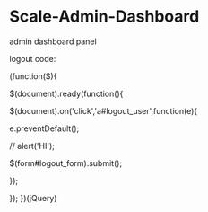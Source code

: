 # Scale-Admin-Dashboard
admin dashboard panel

logout code:


(function($){

$(document).ready(function(){

$(document).on('click','a#logout_user',function(e){

e.preventDefault();

// alert('HI');

$(form#logout_form).submit();

});

});
})(jQuery)
